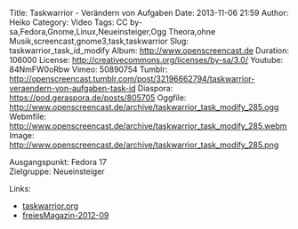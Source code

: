 Title: Taskwarrior - Verändern von Aufgaben
Date: 2013-11-06 21:59
Author: Heiko
Category: Video
Tags: CC by-sa,Fedora,Gnome,Linux,Neueinsteiger,Ogg Theora,ohne Musik,screencast,gnome3,task,taskwarrior
Slug: taskwarrior_task_id_modify
Album: http://www.openscreencast.de
Duration: 106000
License: http://creativecommons.org/licenses/by-sa/3.0/
Youtube: 84NmFW0oRbw
Vimeo: 50890754
Tumblr: http://openscreencast.tumblr.com/post/32196662794/taskwarrior-veraendern-von-aufgaben-task-id
Diaspora: https://pod.geraspora.de/posts/805705
Oggfile: http://www.openscreencast.de/archive/taskwarrior_task_modify_285.ogg
Webmfile: http://www.openscreencast.de/archive/taskwarrior_task_modify_285.webm
Image: http://www.openscreencast.de/archive/taskwarrior_task_modify_285.png

Ausgangspunkt: Fedora 17  
Zielgruppe: Neueinsteiger  

Links:

  * [taskwarrior.org](http://taskwarrior.org/ "Link zu taskwarrior" )
  * [freiesMagazin-2012-09](http://www.freiesmagazin.de/mobil/freiesMagazin-2012-09.html#12_09_taskwarrior_02 "Link zu freiesmagazin.de" )

